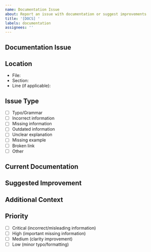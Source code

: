 ```yaml
---
name: Documentation Issue
about: Report an issue with documentation or suggest improvements
title: '[DOCS] '
labels: documentation
assignees: ''
---
```


## Documentation Issue
<!-- Describe the issue with the documentation -->

## Location
<!-- Where is the documentation issue? -->
- File: 
- Section: 
- Line (if applicable): 

## Issue Type
<!-- What kind of documentation issue is this? -->
- [ ] Typo/Grammar
- [ ] Incorrect information
- [ ] Missing information
- [ ] Outdated information
- [ ] Unclear explanation
- [ ] Missing example
- [ ] Broken link
- [ ] Other

## Current Documentation
<!-- Quote or describe the current documentation -->

## Suggested Improvement
<!-- Describe how the documentation should be improved -->

## Additional Context
<!-- Add any other context or examples -->

## Priority
- [ ] Critical (incorrect/misleading information)
- [ ] High (important missing information)
- [ ] Medium (clarity improvement)
- [ ] Low (minor typo/formatting)
